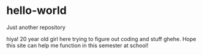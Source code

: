 # hello-world
Just another repository

hiya! 20 year old girl here trying to figure out coding and stuff ghehe. Hope this site can help me function in this semester at school!
